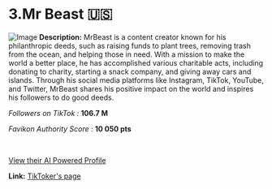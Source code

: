 # 3.Mr Beast 🇺🇸
![Image](https://cdn.prod.website-files.com/5fdb2fcbe8cb905cd95d758f/676b1d00674000644f7eaeba_676b088386e091d746f03639_Mr%2520Beast.png)
**Description:** MrBeast is a content creator known for his philanthropic deeds, such as raising funds to plant trees, removing trash from the ocean, and helping those in need. With a mission to make the world a better place, he has accomplished various charitable acts, including donating to charity, starting a snack company, and giving away cars and islands. Through his social media platforms like Instagram, TikTok, YouTube, and Twitter, MrBeast shares his positive impact on the world and inspires his followers to do good deeds.

‍*Followers on TikTok :* **106.7 M**

*Favikon Authority Score* : **10 050 pts**

‍

[View their AI Powered Profile](https://app.favikon.com/profile/63b5adda1b52aaa2111a4759/content/)

**Link:** [TikToker's page](https://www.tiktok.com/@mrbeast)


